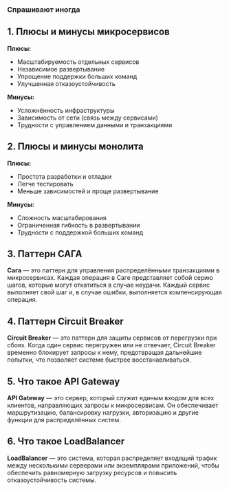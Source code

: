 ### Спрашивают иногда

## 1. Плюсы и минусы микросервисов

**Плюсы:**

- Масштабируемость отдельных сервисов
- Независимое развертывание
- Упрощение поддержки больших команд
- Улучшенная отказоустойчивость

**Минусы:**

- Усложнённость инфраструктуры
- Зависимость от сети (связь между сервисами)
- Трудности с управлением данными и транзакциями

## 2. Плюсы и минусы монолита

**Плюсы:**

- Простота разработки и отладки
- Легче тестировать
- Меньше зависимостей и проще развертывание

**Минусы:**

- Сложность масштабирования
- Ограниченная гибкость в развертывании
- Трудности с поддержкой больших команд

## 3. Паттерн САГА

**Сага** — это паттерн для управления распределёнными транзакциями в микросервисах. Каждая операция в Саге представляет собой серию шагов, которые могут откатиться в случае неудачи. Каждый сервис выполняет свой шаг и, в случае ошибки, выполняется компенсирующая операция.

## 4. Паттерн Circuit Breaker

**Circuit Breaker** — это паттерн для защиты сервисов от перегрузки при сбоях. Когда один сервис перегружен или не отвечает, Circuit Breaker временно блокирует запросы к нему, предотвращая дальнейшие попытки, что позволяет системе быстрее восстанавливаться.

## 5. Что такое API Gateway

**API Gateway** — это сервер, который служит единым входом для всех клиентов, направляющих запросы к микросервисам. Он обеспечивает маршрутизацию, балансировку нагрузки, авторизацию и другие функции для распределённых систем.

## 6. Что такое LoadBalancer

**LoadBalancer** — это система, которая распределяет входящий трафик между несколькими серверами или экземплярами приложений, чтобы обеспечить равномерную загрузку ресурсов и повысить отказоустойчивость системы.
